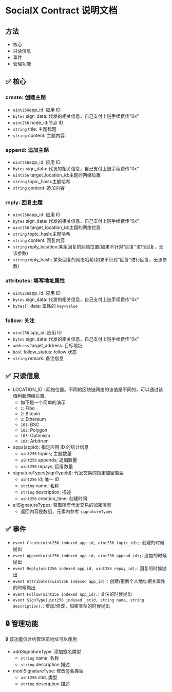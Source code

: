 # SocialX Contract 说明文档

## 方法

- 核心
- 只读信息
- 事件
- 管理功能

## ✅ 核心

### create: 创建主题

- `uint256`app_id: 应用 ID
- `bytes` sign_data: 代发的相关信息，自己支付上链手续费传"0x"
- `uint256` node_id:节点 ID
- `string` title: 主题标题
- `string` content: 主题内容

### append: 追加主题

- `uint256`app_id: 应用 ID
- `bytes` sign_data: 代发的相关信息，自己支付上链手续费传"0x"
- `uint256` target_location_id:主题的网络位置
- `string` topic_hash:主题哈希
- `string` content: 追加内容

### reply: 回复主题

- `uint256`app_id: 应用 ID
- `bytes` sign_data: 代发的相关信息，自己支付上链手续费传"0x"
- `uint256` target_location_id:主题的网络位置
- `string` topic_hash:主题哈希
- `string` content: 回复内容
- `string` reply_location:某条回复的网络位置(如果不针对"回复"进行回复，无该参数)
- `string` reply_hash: 某条回复的网络哈希(如果不针对"回复"进行回复，无该参数)

### attributes: 填写地址属性

- `uint256`app_id: 应用 ID
- `bytes` sign_data: 代发的相关信息，自己支付上链手续费传"0x"
- `bytes[]` data: 属性的 `key+value`

### follow: 关注

- `uint256` app_id: 应用 ID
- `bytes` sign_data: 代发的相关信息，自己支付上链手续费传"0x"
- `address` target_address: 目标地址
- `bool` follow_status: follow 状态
- `string` remark: 备注信息

## ✅ 只读信息

- LOCATION_ID : 网络位置。不同的区块链网络的该值是不同的，可以通过该值判断网络位置。
  - 如下是一个简单的演示
  - `1`: Fibo
  - `2`: Bitcoin
  - `3`: Ethereum
  - `101`: BSC
  - `102`: Polygon
  - `103`: Optimism
  - `104`: Arbitrum
- apps(appId): 指定应用 ID 的统计信息
  - `uint256` topics; 主题数量
  - `uint256` appends; 追加数量
  - `uint256` repays; 回复数量
- signatureTypes(signTypeId): 代发交易的指定加密类型
  - `uint256` id; 唯一 ID
  - `string` name; 名称
  - `string` description; 描述
  - `uint256` creation_time; 创建时间
- allSignatureTypes: 获取所有代发交易的加密类型
  - 返回内容是数组，元素内参考 `signatureTypes`

## ✅ 事件

- `event Create(uint256 indexed app_id, uint256 topic_id);`: 创建的时候抛出
- `event Append(uint256 indexed app_id, uint256 append_id);`: 追加的时候抛出
- `event Reply(uint256 indexed app_id, uint256 repay_id);`: 回复的时候抛出
- `event Attributes(uint256 indexed app_id);`: 创建/更新个人地址相关属性的时候抛出
- `event Follow(uint256 indexed app_id);`: 关注的时候抛出
- `event SignType(uint256 indexed _stid, string name, string description);`: 增加/修改，加密类型的时候抛出

## 🔒 管理功能

🔒 该功能仅合约管理员地址可以使用

- addSignatureType: 添加签名类型
  - `string` name, 名称
  - `string` description 描述
- modiSignatureType: 修改签名类型
  - `uint256` stid, 类型
  - `string` description 描述
